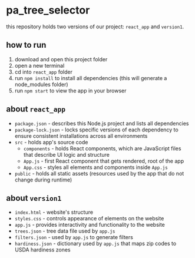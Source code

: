 # pa_tree_selector

this repository holds two versions of our project: `react_app` and `version1`.

## how to run

1. download and open this project folder
2. open a new terminal
3. cd into `react_app` folder
4. run `npm install` to install all dependencies (this will generate a node_modules folder)
5. run `npm start` to view the app in your browser

## about `react_app`

- `package.json` - describes this Node.js project and lists all dependencies
- `package-lock.json` - locks specific versions of each dependency to ensure consistent installations across all environments
- `src` - holds app's source code
  - `components` - holds React components, which are JavaScript files that describe UI logic and structure
  - `App.js` - first React component that gets rendered, root of the app
  - `App.css` - styles all elements and components inside `App.js`
- `public` - holds all static assets (resources used by the app that do not change during runtime)

## about `version1`

- `index.html` - website's structure
- `styles.css` - controls appearance of elements on the website
- `app.js` - provides interactivity and functionality to the website
- `trees.json` - tree data file used by `app.js`
- `filters.json` - used by `app.js` to generate filters
- `hardiness.json` - dictionary used by `app.js` that maps zip codes to USDA hardiness zones
